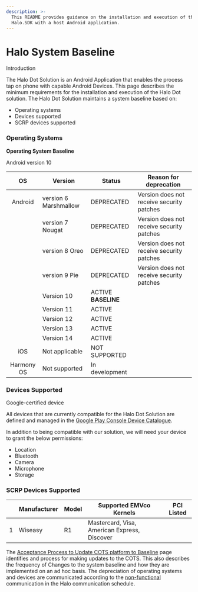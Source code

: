 ```yaml
---
description: >-
  This README provides guidance on the installation and execution of the
  Halo.SDK with a host Android application.
---
```


# Halo System Baseline

Introduction&#x20;

The Halo Dot Solution is an Android Application that enables the process tap on phone with capable Android Devices. This page describes the minimum requirements for the installation and execution of the Halo Dot solution. The Halo Dot Solution maintains a system baseline based on:

* Operating systems
* Devices supported
* SCRP devices supported

### Operating Systems <a href="#operating-systems" id="operating-systems"></a>

**Operating System Baseline**

Android version 10

|              **OS**             | **Version**           | **Status**           | **Reason for deprecation**                |
| :-----------------------------: | --------------------- | -------------------- | ----------------------------------------- |
| <p> </p><p> </p><p> Android</p> | version 6 Marshmallow | DEPRECATED           | Version does not receive security patches |
|                                 | version 7 Nougat      | DEPRECATED           | Version does not receive security patches |
|                                 | version 8 Oreo        | DEPRECATED           | Version does not receive security patches |
|                                 | version 9 Pie         | DEPRECATED           | Version does not receive security patches |
|                                 | Version 10            |  ACTIVE **BASELINE** |                                           |
|                                 | Version 11            |  ACTIVE              |                                           |
|                                 | Version 12            |  ACTIVE              |                                           |
|                                 | Version 13            |  ACTIVE              |                                           |
|                                 | Version 14            |  ACTIVE              |                                           |
|               iOS               | Not applicable        | NOT SUPPORTED        |                                           |
|            Harmony OS           | Not supported         | In development       |                                           |

### Devices Supported <a href="#devices-supported" id="devices-supported"></a>

Google-certified device

All devices that are currently compatible for the Halo Dot Solution are defined and managed in the [Google Play Console Device Catalogue](https://play.google.com/console/u/0/developers/7094180247634818303/app/4974352686746815262/devices).

In addition to being compatible with our solution, we will need your device to grant the below permissions:

* Location
* Bluetooth
* Camera
* Microphone
* Storage

### SCRP Devices Supported <a href="#scrp-devices-supported" id="scrp-devices-supported"></a>

|   | **Manufacturer** | **Model** | **Supported EMVco Kernels**                  | **PCI Listed** |
| - | ---------------- | --------- | -------------------------------------------- | -------------- |
| 1 | Wiseasy          | R1        | Mastercard, Visa, American Express, Discover |                |

The [Acceptance Process to Update COTS platform to Baseline](https://synthesis-software.atlassian.net/wiki/x/J4A0\_/) page identifies and process for making updates to the COTS. This also describes the frequency of Changes to the system baseline and how they are implemented on an ad hoc basis. The depreciation of operating systems and devices are communicated according to the [non-functional](https://synthesis-software.atlassian.net/wiki/spaces/H/pages/2411921411/Communication+Schedule#Manual-Communication-Channels) communication in the Halo communication schedule.
